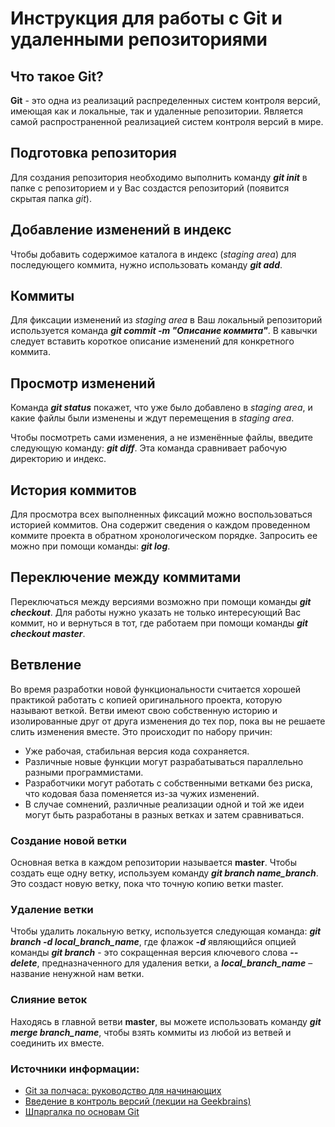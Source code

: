 # Инструкция для работы с Git и удаленными репозиториями


## Что такое Git?
**Git** - это одна из реализаций распределенных систем контроля версий, имеющая как и локальные, так и удаленные репозитории. Является самой распространенной реализацией систем контроля версий в мире.

## Подготовка репозитория
Для создания репозитория необходимо выполнить команду ***git init*** в папке с репозиторием и у Вас создастся репозиторий (появится скрытая папка *git*).

## Добавление изменений в индекс
Чтобы добавить содержимое каталога в индекс (*staging area*) для последующего коммита, нужно использовать команду ***git add***.

## Коммиты
Для фиксации изменений из *staging area* в Ваш локальный репозиторий используется команда ***git commit -m "Описание коммита"***. В кавычки следует вставить короткое описание изменений для конкретного коммита.

## Просмотр изменений
Команда ***git status*** покажет, что уже было добавлено в *staging area*, и какие файлы были изменены и ждут перемещения в *staging area*.

Чтобы посмотреть сами изменения, а не изменённые файлы, введите следующую команду: ***git diff***. Эта команда сравнивает рабочую директорию и индекс.

## История коммитов
Для просмотра всех выполненных фиксаций можно воспользоваться историей коммитов. Она содержит сведения о каждом проведенном коммите проекта в обратном хронологическом порядке. Запросить ее можно при помощи команды: ***git log***.

## Переключение между коммитами
Переключаться между версиями возможно при помощи команды ***git checkout***. Для работы нужно указать не только интересующий Вас коммит, но и вернуться в тот, где работаем при помощи команды ***git checkout master***.

## Ветвление
Во время разработки новой функциональности считается хорошей практикой работать с копией оригинального проекта, которую называют веткой. Ветви имеют свою собственную историю и изолированные друг от друга изменения до тех пор, пока вы не решаете слить изменения вместе. Это происходит по набору причин:
* Уже рабочая, стабильная версия кода сохраняется.
* Различные новые функции могут разрабатываться параллельно разными программистами.
* Разработчики могут работать с собственными ветками без риска, что кодовая база поменяется из-за чужих изменений.
* В случае сомнений, различные реализации одной и той же идеи могут быть разработаны в разных ветках и затем сравниваться.

### Создание новой ветки
Основная ветка в каждом репозитории называется **master**. Чтобы создать еще одну ветку, используем команду ***git branch name_branch***. Это создаст новую ветку, пока что точную копию ветки master.

### Удаление ветки
Чтобы удалить локальную ветку, используется следующая команда: ***git branch -d local_branch_name***,
где флажок ***-d*** являющийся опцией команды ***git branch*** - это сокращенная версия ключевого слова ***--delete***, предназначенного для удаления ветки, а ***local_branch_name*** – название ненужной нам ветки.

### Слияние веток
Находясь в главной ветви **master**, вы можете использовать команду ***git merge branch_name***, чтобы взять коммиты из любой из ветвей и соединить их вместе.

### Источники информации:
* [Git за полчаса: руководство для начинающих](https://proglib.io/p/git-for-half-an-hour)
* [Введение в контроль версий (лекции на Geekbrains)](https://gbcdn.mrgcdn.ru/uploads/asset/3937510/attachment/187904bc7fa424abc113f5dda8b497ff.pdf)
* [Шпаргалка по основам Git](https://medium.com/@vvladislavv/шпаргалка-по-основам-git-github-dcd6b91406a8)